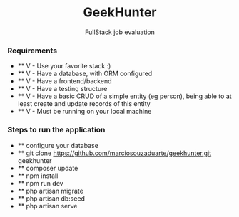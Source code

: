 <h1 align="center">GeekHunter</h1>

<p align="center">FullStack job evaluation</p>

### Requirements
- ** V - Use your favorite stack :)
- ** V - Have a database, with ORM configured
- ** V - Have a frontend/backend
- ** V - Have a testing structure
- ** V - Have a basic CRUD of a simple entity (eg person), being able to at least create and update records of this entity
- ** V - Must be running on your local machine

### Steps to run the application
- ** configure your database
- ** git clone https://github.com/marciosouzaduarte/geekhunter.git geekhunter
- ** composer update
- ** npm install
- ** npm run dev
- ** php artisan migrate
- ** php artisan db:seed
- ** php artisan serve
